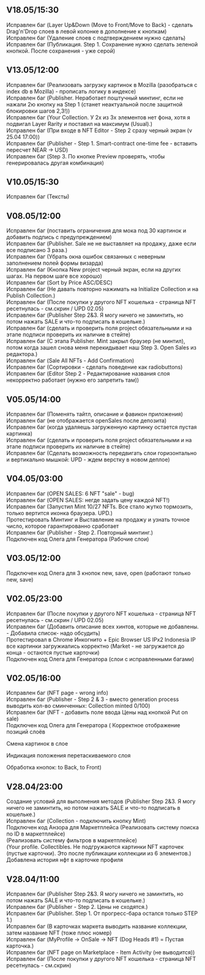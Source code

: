 ## V18.05/15:30

Исправлен баг (Layer Up&Down (Move to Front/Move to Back) - сделать Drag'n'Drop слоев в левой колонке в дополнение к кнопкам) <br/>
Исправлен баг (Удаление слоев с подтверждением нужно сделать) <br/>
Исправлен баг (Публикация. Step 1. Сохранение нужно сделать зеленой кнопкой. После сохранения - уже серой) <br/>

## V13.05/12:00

Исправлен баг (Реализовать загрузку картинок в Mozilla (разобраться с index db в Mozilla) - прописать логику в индексе) <br/>
Исправлен баг (Publisher. Неработает поштучный минтинг, если не нажали 2ю кнопку на Step 1 (станет неактуальной после защитной блокировки шагов 2,3!)) <br/>
Исправлен баг (Your Collection. У 2х из 3х элементов нет фона, хотя я подвигал Layer Rarity и поставил на максимум (Usual).) <br/>
Исправлен баг (При входе в NFT Editor - Step 2 сразу черный экран (v 25.04 17:00)) <br/>
Исправлен баг (Publisher - Step 1. Smart-contract one-time fee - вставить пересчет NEAR -> USD) <br/>
Исправлен баг (Step 3. По кнопке Preview проверять, чтобы генерировалась другая комбинация) <br/>

## V10.05/15:30

Исправлен баг (Тексты) <br/>

## V08.05/12:00

Исправлен баг (поставить ограничения для мока под 30 картинок и добавить подпись с предупреждением) <br/>
Исправлен баг (Publisher. Sale не не выставляет на продажу, даже если все подписано 3 раза.) <br/>
Исправлен баг (Убрать окна ошибок связанных с неверным заполнением полей формы визарда) <br/>
Исправлен баг (Кнопка New project черный экран, если на других шагах. На первом шаге все хорошо) <br/>
Исправлен баг (Sort by Price ASC/DESC) <br/>
Исправлен баг (Не давать повторно нажимать на Initialize Collection и на Publish Collection.) <br/>
Исправлен баг (После покупки у другого NFT кошелька - страница NFT ресетнулась - см.скрин / UPD 02.05) <br/>
Исправлен баг (Publisher Step 2&3. Я могу ничего не заминтить, но потом нажать SALE и что-то подписать в кошельке.) <br/>
Исправлен баг (сделать и проверить поля project обязательными и на этапе подписи проверить их наличие в стейте) <br/>
Исправлен баг (С этапа Publisher. Mint закрыл браузер (не минтил), потом когда зашел снова меня перекидывает наш Step 3. Open Sales из редактора.) <br/>
Исправлен баг (Sale All NFTs - Add Confirmation) <br/>
Исправлен баг (Сортировки - сделать поведение как radiobuttons) <br/>
Исправлен баг (Editor Step 2 - Редактирование названия слоя некорректно работает (нужно его запретить там)) <br/>


## V05.05/14:00

Исправлен баг (Поменять тайтл, описание и фавикон приложения) <br/>
Исправлен баг (не отображается openSales после депозита) <br/>
Исправлен баг (когда удаляешь загруженную картинку остается пустая картинка) <br/>
Исправлен баг (сделать и проверить поля project обязательными и на этапе подписи проверить их наличие в стейте) <br/>
Исправлен баг (Сделать возможность передвигать слои горизонтально и вертикально мышкой: UPD - ждем верстку в новом деплое) <br/>

## V04.05/03:00

Исправлен баг (OPEN SALES: 6 NFT "sale" - bug) <br/>
Исправлен баг (OPEN SALES: негде задать цену каждой NFT!) <br/>
Исправлен баг (Запустил Mint 10/27 NFTs. Все стало жутко тормозить, только вертится иконка браузера. UPD.) <br/>
Протестировать Минтинг и Выставление на продажу и узнать точное число, которое гарантированно сработает <br/>
Исправлен баг (Publisher - Step 2. Повторный минтинг.) <br/>
Подключен код Олега для Генератора (Рабочие слои) <br/>

## V03.05/12:00

Подключен код Олега для 3 кнопок new, save, open (работают только new, save)<br/>

## V02.05/23:00

Исправлен баг (После покупки у другого NFT кошелька - страница NFT ресетнулась - см.скрин / UPD 02.05) <br/>
Исправлен баг (Добавить описание всех хинтов, которые не добавлены. - Добавила список- надо обсудить) <br/>
Протестировал в Chrome Инкогнито + Epic Browser US IPx2 Indonesia IP все картинки загружиались корректно (Market - не загружается до конца - остаются пустые карточки) <br/>
Подключен код Олега для Генератора (слои  с исправленными багами)<br/>

## V02.05/16:00

Исправлен баг (NFT page - wrong info) <br/>
Исправлен баг (Publisher - Step 2 & 3 - вместо generation process выводить кол-во сминченных: Collection minted 0/100) <br/>
Исправлен баг (NFT - добавить поле ввода Цены над кнопкой Put on sale) <br/>
Подключен код Олега для Генератора (
Корректное отображение позиций слоёв

Смена картинок в слое

Индикация положения перетаскиваемого слоя

Обработка кнопок: to Back, to Front) <br/>

## V28.04/23:00

Создание условий для выполнения методов (Publisher Step 2&3. Я могу ничего не заминтить, но потом нажать SALE и что-то подписать в кошельке.) <br/>
Исправлен баг (Collection - подключить кнопку Mint) <br/>
Подключен код Анзора для Маркетплейса (Реализовать систему поиска по ID в маркетплейсе) <br/>(Реализовать систему фильтров в маркетплейсе) <br/>
(Your profile. Collectibles. Не подгружаются картинки NFT карточек (пустые карточки). Это после публикации коллекции из 6 элементов.) <br/>
Добавлена история нфт в карточке профиля <br/>

## V28.04/11:00

Исправлен баг (Publisher Step 2&3. Я могу ничего не заминтить, но потом нажать SALE и что-то подписать в кошельке.) <br/>
Исправлен баг (Publisher - Step 2. Цены не сходятся.) <br/>
Исправлен баг (Publisher. Step 1. От прогресс-бара остался только STEP 1.) <br/>
Исправлен баг (В карточках маркета выводить название коллекции, затем название NFT (тоже плюс номер) <br/>
Исправлен баг (MyProfile -> OnSale -> NFT (Dog Heads #1) = Пустая карточка.) <br/>
Исправлен баг (NFT page on Marketplace - Item Activity (не выводится)) <br/>
Исправлен баг (После покупки у другого NFT кошелька - страница NFT ресетнулась - см.скрин) <br/>
